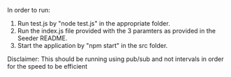 In order to run:
1. Run test.js by "node test.js" in the appropriate folder.
2. Run the index.js file provided with the 3 paramters as provided in the Seeder README.
3. Start the application by "npm start" in the src folder.

Disclaimer:
This should be running using pub/sub and not intervals in order for the speed to be efficient
